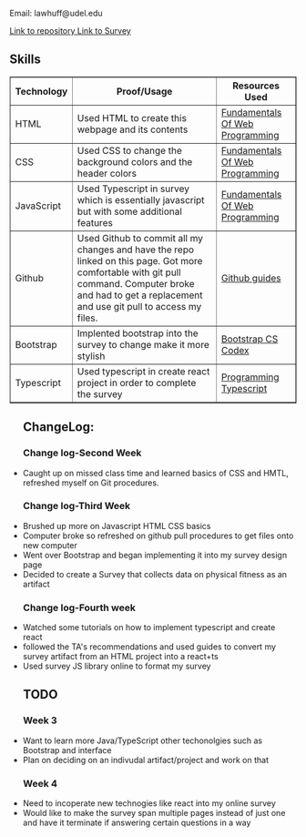 <hmtl>
    <head>
        <title>Portfolio</title>
        <link rel = "stylesheet" href ="style.css">
    </head>
    <body>
        <p> Email: lawhuff@udel.edu</p>
         <a href = "https://github.com/lhuff25/Portfolio"> Link to repository </a>
         <table width='100%' border=1px cellspacing=0>
         <a href = "https://lhuff25.github.io/mysurvey/" > Link to Survey </a>
 <h2> Skills </h2>
 <tr>
     <th>Technology</th>
     <th>Proof/Usage</th>
     <th>Resources Used</th>
 </tr>
 <tr>
     <td>HTML</td>
     <td>Used HTML to create this webpage 
     and its contents</td>
     <td> <a href = "https://runestone.academy/runestone/books/published/webfundamentals/HTML/toctree.html"> Fundamentals Of
      Web Programming </a> </td>
 </tr>
 <tr>
     <td>CSS</td>
     <td>Used CSS to change the background colors and the header colors</td>
     <td><a href = "https://runestone.academy/runestone/books/published/webfundamentals/HTML/toctree.html"> Fundamentals Of
      Web Programming </a></td>
 </tr>
 <tr>
     <td>JavaScript</td>
     <td> Used Typescript in survey which is essentially javascript but with some additional features </td>
     <td><a href = "https://runestone.academy/runestone/books/published/webfundamentals/HTML/toctree.html"> Fundamentals Of
      Web Programming </a></td>
 </tr>
 <tr>
     <td>Github</td>
     <td>Used Github to commit all my changes and have the repo linked on this page. Got more comfortable with git pull command. 
     Computer broke and had to get a replacement and use git pull to access my files. </td>
     <td><a href = "https://guides.github.com/"> Github guides </a></td>
 </tr>
    <tr>
     <td>Bootstrap</td>
     <td>Implented bootstrap into the survey to change make it more stylish </td>
     <td><a href = "https://sun.iwu.edu/~mliffito/cs_codex/posts/bootstrap/"> Bootstrap CS Codex </a></td>
 </tr>
<tr>
    <td>Typescript</td>
    <td> Used typescript in create react project in order to complete the survey </td>
    <td><a href = "https://www.oreilly.com/library/view/programming-typescript/9781492037644/" > Programming Typescript </a></td>
 </tr>
 </table>
 <ul>
 <h2> ChangeLog: </h2>
 <h3> Change log-Second Week </h3>
 <li> Caught up on missed class time and learned basics of CSS and HMTL, refreshed myself on Git procedures. </li>
 <h3> Change log-Third Week </h3>
 <li> Brushed up more on Javascript HTML CSS basics </li>
 <li> Computer broke so refreshed on github pull procedures to get files onto new computer </li>
 <li> Went over Bootstrap and began implementing it into my survey design page </li>
 <li> Decided to create a Survey that collects data on physical fitness as an artifact </li> 
 <h3> Change log-Fourth week </h3>
 <li> Watched some tutorials on how to implement typescript and create react </li>
<li> followed the TA's recommendations and used guides to convert my survey artifact from an HTML project into a react+ts </li>
<li> Used survey JS library online to format my survey </li>
 <h2> TODO </h2>
 <h3> Week 3 </h3>
 <li> Want to learn more Java/TypeScript other techonolgies such as Bootstrap and interface</li>
 <li> Plan on deciding on an indivudal artifact/project and work on that</li>
 <h3> Week 4 </h3>
 <li> Need to incoperate new technogies like react into my online survey </li>
 <li> Would like to make the survey span multiple pages instead of just one and have it terminate if answering certain questions in a way </li>
 </ul> 
 </table>
    </body>
</hmtl>
